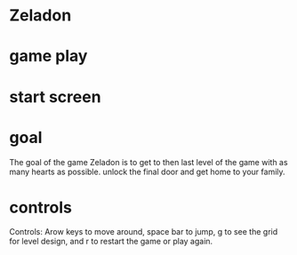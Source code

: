 # Zeladon


# game play



# start screen




# goal 
The goal of the game Zeladon is to get to then last level of the game with as many hearts as possible. unlock the final door and get home to your family. 


# controls
Controls: Arow keys to move around, space bar to jump, g to see the grid for level design, and r to restart the game or play again. 

